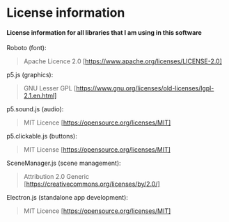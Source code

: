 # License information

#### License information for all libraries that I am using in this software

Roboto (font):

> Apache Licence 2.0 [https://www.apache.org/licenses/LICENSE-2.0]

p5.js (graphics):

> GNU Lesser GPL [https://www.gnu.org/licenses/old-licenses/lgpl-2.1.en.html]

p5.sound.js (audio):

> MIT Licence [https://opensource.org/licenses/MIT]

p5.clickable.js (buttons):

> MIT License [https://opensource.org/licenses/MIT]

SceneManager.js (scene management):

> Attribution 2.0 Generic [https://creativecommons.org/licenses/by/2.0/]

Electron.js (standalone app development):

> MIT Licence [https://opensource.org/licenses/MIT]
